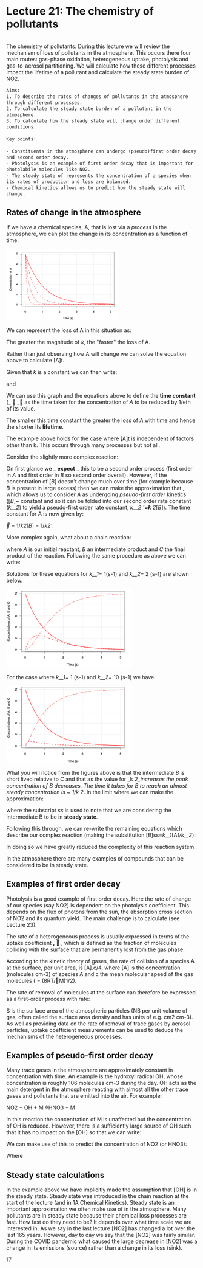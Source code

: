 # Lecture 21: The chemistry of pollutants

```{rubric} Oxidation, phase-transitions, steady-state burdens
```
The chemistry of pollutants: During this lecture we will review the mechanism of loss of pollutants in the atmosphere. This occurs there four main routes: gas-phase oxidation, heterogeneous uptake, photolysis and gas-to-aerosol partitioning. We will calculate how these different processes impact the lifetime of a pollutant and calculate the steady state burden of NO2.

```{highlights}
Aims:
1. To describe the rates of changes of pollutants in the atmosphere through different processes.
2. To calculate the steady state burden of a pollutant in the atmosphere.
3. To calculate how the steady state will change under different conditions.

Key points:

- Constituents in the atmosphere can undergo (pseudo)first order decay and second order decay.
- Photolysis is an example of first order decay that is important for photolabile molecules like NO2.
- The steady state of represents the concentration of a species when its rates of production and loss are balanced.
- Chemical kinetics allows us to predict how the steady state will change.
```

## Rates of change in the atmosphere

If we have a chemical species, A, that is lost via a _process_ in the atmosphere, we can plot the change in its concentration as a function of time:

![](figures/figure1.png)

We can represent the loss of A in this situation as:

The greater the magnitude of _k_, the "faster" the loss of A.

Rather than just observing how A will change we can solve the equation above to calculate [A]t.

Given that _k_ is a constant we can then write:

and

We can use this graph and the equations above to define the **time constant** (_ **** _ as the time taken for the concentration of _A_ to be reduced by 1/eth of its value.

The smaller this time constant the greater the loss of _A_ with time and hence the shorter its **lifetime**.

The example above holds for the case where [A]t is independent of factors other than k. This occurs through many processes but not all.

Consider the slightly more complex reaction:

On first glance we _ **expect** _ this to be a second order process (first order in _A_ and first order in _B_ so second order overall). However, if the concentration of [_B_] doesn't change much over time (for example because _B_ is present in large excess) then we can make the approximation that , which allows us to consider _A_ as undergoing _pseudo-first order_ kinetics ([_B_]~ constant and so it can be folded into our second order rate constant (_k__2_) to yield a pseudo-first order rate constant, _k__2 __'=k__ 2_[_B_]). The time constant for A is now given by:

__ = 1/_k2_[_B_] = 1/_k2'_.

More complex again, what about a chain reaction:

where _A_ is our initial reactant, _B_ an intermediate product and _C_ the final product of the reaction. Following the same procedure as above we can write:

Solutions for these equations for _k__1_= 1(s-1) and _k__2_= 2 (s-1) are shown below.

![](figures/figure2.png)

For the case where _k__1_= 1 (s-1) and _k__2_= 10 (s-1) we have:

![](figures/figure3.png)

What you will notice from the figures above is that the intermediate _B_ is short lived relative to _C_ and that as the value for _k __2_increases the peak concentration of _B_ decreases. The time it takes for B to reach an almost steady concentration is ~ _1/k__ 2_. In the limit where we can make the approximation:

where the subscript _ss_ is used to note that we are considering the intermediate B to be in **steady state**.

Following this through, we can re-write the remaining equations which describe our complex reaction (making the substitution [_B_]ss=_k__1_[A]_/k__2_):

In doing so we have greatly reduced the complexity of this reaction system.

In the atmosphere there are many examples of compounds that can be considered to be in steady state.

## Examples of first order decay

Photolysis is a good example of first order decay. Here the rate of change of our species (say NO2) is dependent on the photolysis coefficient. This depends on the flux of photons from the sun, the absorption cross section of NO2 and its quantum yield. The main challenge is to calculate (see Lecture 23).

The rate of a heterogeneous process is usually expressed in terms of the uptake coefficient **,**  **** , which is defined as the fraction of molecules colliding with the surface that are permanently lost from the gas phase.

According to the kinetic theory of gases, the rate of collision of a species A at the surface, per unit area, is [A].c/4, where [A] is the concentration (molecules cm-3) of species A and c the mean molecular speed of the gas molecules ( = (8RT/M)1/2).

The rate of removal of molecules at the surface can therefore be expressed as a first-order process with rate:

S is the surface area of the atmospheric particles (NB per unit volume of gas, often called the surface area density and has units of e.g. cm2 cm-3). As well as providing data on the rate of removal of trace gases by aerosol particles, uptake coefficient measurements can be used to deduce the mechanisms of the heterogeneous processes.

## Examples of pseudo-first order decay

Many trace gases in the atmosphere are approximately constant in concentration with time. An example is the hydroxyl radical OH, whose concentration is roughly 106 molecules cm-3 during the day. OH acts as the main detergent in the atmosphere reacting with almost all the other trace gases and pollutants that are emitted into the air. For example:

NO2 + OH + M ®HNO3 + M

In this reaction the concentration of M is unaffected but the concentration of OH is reduced. However, there is a sufficiently large source of OH such that it has no impact on the [OH] so that we can write:

We can make use of this to predict the concentration of NO2 (or HNO3):

Where

##

## Steady state calculations

In the example above we have implicitly made the assumption that [OH] is in the steady state. Steady state was introduced in the chain reaction at the start of the lecture (and in 1A Chemical Kinetics). Steady state is an important approximation we often make use of in the atmosphere. Many pollutants are in steady state because their chemical loss processes are fast. How fast do they need to be? It depends over what time scale we are interested in. As we say in the last lecture [NO2] has changed a lot over the last 165 years. However, day to day we say that the [NO2] was fairly similar. During the COVID pandemic what caused the large decrease in [NO2] was a change in its emissions (source) rather than a change in its loss (sink).

17
